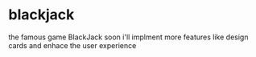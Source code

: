 # blackjack
the famous game BlackJack
soon i'll implment more features like design cards and enhace the user experience
